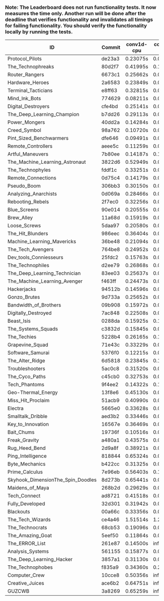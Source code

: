 ### Note: The Leaderboard does not run functionality tests. It now measures the time only. Another run will be done after the deadline that verifies functionality and invalidates all timings for failing functionality. You should verify the functionality locally by running the tests.

|ID|Commit|conv1d-cpu|conv1d-gpu|DWSPConv2D-gpu|gemm-gpu|avg|
|-|-|-|-|-|-|-|
|Protocol_Pilots|de23a3|0.23075s|0.07200s|3.10883s|1.93536s|1.33673s|
|The_Technophreaks|80d2f7|0.41995s|0.16255s|3.18198s|1.92358s|1.42202s|
|Router_Rangers|6673c1|0.25662s|0.07806s|3.49421s|2.00027s|1.45729s|
|Hardware_Heroes|2a6583|0.23849s|0.08112s|3.24973s|2.26525s|1.45865s|
|Terminal_Tacticians|e8ff63|0.32815s|0.07413s|3.16692s|2.27536s|1.46114s|
|Mind_Ink_Bots|774629|0.08211s|0.09173s|3.75104s|2.22584s|1.53768s|
|Digital_Destroyers|cfe4bd|0.25141s|0.07620s|3.74581s|2.08925s|1.54067s|
|The_Deep_Learning_Champion|b7dd26|0.29113s|0.07410s|3.68937s|2.25090s|1.57637s|
|Power_Mongers|40dd2a|0.14284s|0.05557s|3.50119s|2.63887s|1.58462s|
|Creed_Symbol|98a762|0.10720s|0.05337s|3.60774s|2.57338s|1.58542s|
|Pint_Sized_Benchwarmers|dfe646|0.09491s|0.06823s|3.59631s|2.59045s|1.58747s|
|Remote_Controllers|aeee5c|0.11259s|0.05894s|4.00016s|2.17939s|1.58777s|
|Artful_Maneuvers|7b80ee|0.14187s|0.10060s|3.56119s|2.69247s|1.62403s|
|The_Machine_Learning_Astronaut|3822d6|0.52949s|0.09022s|3.28529s|2.62886s|1.63346s|
|The_Technophyles|fddf1c|0.33251s|0.05976s|3.90092s|2.28634s|1.64488s|
|Remote_Connections|0d75c4|0.14179s|0.05690s|3.78449s|2.61909s|1.65057s|
|Pseudo_Boom|306bb3|0.30150s|0.05837s|3.82902s|2.42238s|1.65282s|
|Analyzing_Anarchists|0d069a|0.28466s|0.06347s|3.75359s|2.55562s|1.66434s|
|Rebooting_Rebels|2f7ec0|0.32256s|0.08068s|3.76020s|2.50514s|1.66714s|
|Blue_Screens|90e014|0.20555s|0.07097s|3.72716s|2.70326s|1.67674s|
|Brew_Alley|11a68d|0.15919s|0.06211s|4.06012s|2.42775s|1.67729s|
|Loose_Screws|5daa97|0.20580s|0.07931s|4.14008s|2.35309s|1.69457s|
|The_Hit_Blunders|986eec|0.36404s|0.07206s|3.74069s|2.63904s|1.70396s|
|Machine_Learning_Mavericks|36be48|0.21094s|0.08317s|3.56559s|2.98943s|1.71228s|
|The_Tech_Avengers|764be8|0.24952s|0.07607s|4.10986s|2.42136s|1.71420s|
|Dev_tools_Conniesseurs|25fdc2|0.15763s|0.06105s|4.10938s|2.59139s|1.72986s|
|The_Technophiles|d2ee79|0.26868s|0.05439s|3.31047s|3.29640s|1.73249s|
|The_Deep_Learning_Technician|83ee03|0.25637s|0.06740s|3.46244s|3.14625s|1.73311s|
|The_Machine_Learning_Avenger|f463ff|0.24473s|0.07617s|3.78804s|2.84196s|1.73772s|
|Hackerjacks|94512b|0.14596s|0.07833s|4.12703s|2.62124s|1.74314s|
|Gonzo_Brutes|9d733a|0.25652s|0.04782s|4.04084s|2.63829s|1.74587s|
|Bandwidth_of_Brothers|09b908|0.15972s|0.08536s|4.11446s|2.65027s|1.75245s|
|Digitally_Destroyed|7ac848|0.22508s|0.07973s|4.08673s|2.66173s|1.76332s|
|Beast_Isis|0288da|0.15925s|0.10729s|4.17317s|2.61610s|1.76395s|
|The_Systems_Squads|c3832d|0.15845s|0.05817s|4.18297s|2.66034s|1.76498s|
|The_Techies|5228b4|0.26165s|0.10424s|4.24227s|2.51950s|1.78191s|
|Grapevine_Squad|71e43c|0.33229s|0.08305s|4.12551s|2.59815s|1.78475s|
|Software_Samurai|5376f0|0.12215s|0.05434s|3.77353s|3.19028s|1.78508s|
|The_Alter_Ridge|6d5818|0.23845s|0.11688s|4.15481s|2.63468s|1.78621s|
|Troubleshooters|5ac0c8|0.31520s|0.07621s|4.16671s|2.59207s|1.78755s|
|The_Cyco_Paths|c45cb0|0.32753s|0.09184s|4.10475s|2.64849s|1.79315s|
|Tech_Phantoms|9f4ee2|0.14322s|0.10446s|4.14371s|2.79742s|1.79720s|
|Geo-Thermal_Energy|13f8e6|0.45130s|0.08907s|4.12996s|2.53422s|1.80114s|
|Miss_Hit_Proclaim|51acb9|0.40990s|0.08390s|4.10149s|2.62136s|1.80416s|
|Electra|5665e0|0.33628s|0.08023s|4.12848s|2.67457s|1.80489s|
|Smalltalk_Dribble|aed3b2|0.33446s|0.08182s|4.09611s|2.71180s|1.80605s|
|Key_to_Innovation|16567e|0.36469s|0.05977s|4.15987s|2.65360s|1.80948s|
|Bait_Chums|19736f|0.10516s|0.08686s|4.12410s|2.92366s|1.80994s|
|Freak_Gravity|a480a1|0.43575s|0.09183s|4.09703s|2.66002s|1.82116s|
|Rug_Heed_Bend|2d9a8f|0.38921s|0.05707s|4.08346s|2.78218s|1.82798s|
|Ping_Intelligence|818844|0.65324s|0.07334s|4.11716s|2.48291s|1.83166s|
|Byte_Mechanics|b422cc|0.31325s|0.06993s|4.12837s|2.86207s|1.84340s|
|Prime_Calculus|7e96eb|0.56403s|0.10429s|4.05760s|2.66093s|1.84671s|
|Skyhook_DimensionThe_Spin_Doodles|8d273b|0.65441s|0.07680s|3.57173s|3.09215s|1.84877s|
|Maidens_of_Maya|268b2d|0.29629s|0.08125s|4.10423s|2.91549s|1.84931s|
|Tech_Connect|ad8721|0.41518s|0.08733s|4.12500s|2.81822s|1.86143s|
|Fully_Developed|32d301|0.31942s|0.08009s|4.10400s|3.01574s|1.87981s|
|Blackouts|00a66c|0.33356s|0.08229s|4.20942s|2.95750s|1.89569s|
|The_Tech_Wizards|ce4a46|1.51514s|1.28586s|2.78335s|2.30528s|1.97241s|
|The_Technocrats|68cb53|0.19096s|0.08681s|3.52628s|6.54131s|2.58634s|
|The_Amazing_Goat|5eef50|0.11864s|0.05249s|infs|2.23910s|infs|
|The_ERROR_List|261e87|0.14500s|infs|4.10389s|2.66501s|infs|
|Analysis_Systems|561155|0.15877s|0.06098s|infs|infs|infs|
|The_Deep_Learning_Hacker|3857a1|0.31130s|0.08798s|infs|2.25383s|infs|
|The_Technophobes|f835a9|0.34360s|0.20425s|infs|2.82635s|infs|
|Computer_Crew|10cce8|0.50356s|infs|infs|5.22273s|infs|
|Creative_Juices|ace6b2|0.64751s|infs|infs|5.25771s|infs|
|GUZCWB|3a8269|0.65259s|infs|infs|5.06190s|infs|
